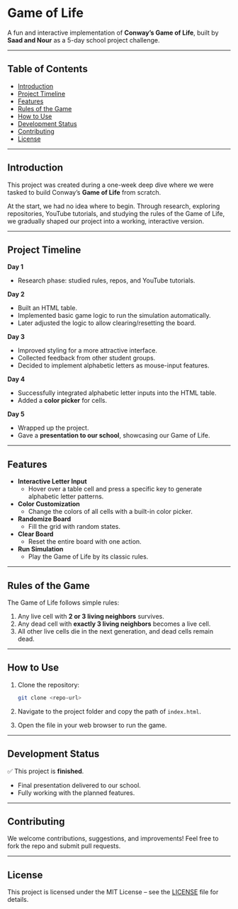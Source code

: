 # Game of Life  

A fun and interactive implementation of **Conway’s Game of Life**, built by **Saad and Nour** as a 5-day school project challenge.  

---

## Table of Contents  
- [Introduction](#introduction)  
- [Project Timeline](#project-timeline)  
- [Features](#features)  
- [Rules of the Game](#rules-of-the-game)  
- [How to Use](#how-to-use)  
- [Development Status](#development-status)  
- [Contributing](#contributing)  
- [License](#license)  

---

## Introduction  
This project was created during a one-week deep dive where we were tasked to build Conway’s **Game of Life** from scratch.  

At the start, we had no idea where to begin. Through research, exploring repositories, YouTube tutorials, and studying the rules of the Game of Life, we gradually shaped our project into a working, interactive version.  

---

## Project Timeline  

**Day 1**  
- Research phase: studied rules, repos, and YouTube tutorials.  

**Day 2**  
- Built an HTML table.  
- Implemented basic game logic to run the simulation automatically.  
- Later adjusted the logic to allow clearing/resetting the board.  

**Day 3**  
- Improved styling for a more attractive interface.  
- Collected feedback from other student groups.  
- Decided to implement alphabetic letters as mouse-input features.  

**Day 4**  
- Successfully integrated alphabetic letter inputs into the HTML table.  
- Added a **color picker** for cells.  

**Day 5**  
- Wrapped up the project.  
- Gave a **presentation to our school**, showcasing our Game of Life.  

---

## Features  
- **Interactive Letter Input**  
  - Hover over a table cell and press a specific key to generate alphabetic letter patterns.  
- **Color Customization**  
  - Change the colors of all cells with a built-in color picker.  
- **Randomize Board**  
  - Fill the grid with random states.  
- **Clear Board**  
  - Reset the entire board with one action.  
- **Run Simulation**  
  - Play the Game of Life by its classic rules.  

---

## Rules of the Game  
The Game of Life follows simple rules:  

1. Any live cell with **2 or 3 living neighbors** survives.  
2. Any dead cell with **exactly 3 living neighbors** becomes a live cell.  
3. All other live cells die in the next generation, and dead cells remain dead.  

---

## How to Use  

1. Clone the repository:  
   ```bash
   git clone <repo-url>
   ```  

2. Navigate to the project folder and copy the path of `index.html`.  

3. Open the file in your web browser to run the game.  

---

## Development Status  
✅ This project is **finished**.  
- Final presentation delivered to our school.  
- Fully working with the planned features.  

---

## Contributing  
We welcome contributions, suggestions, and improvements! Feel free to fork the repo and submit pull requests.  

---

## License  
This project is licensed under the MIT License – see the [LICENSE](LICENSE) file for details.  
